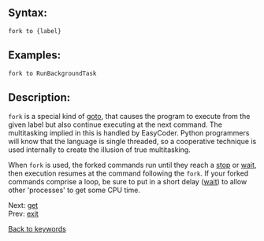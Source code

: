 ## Syntax:
`fork to {label}`
## Examples:
`fork to RunBackgroundTask`
## Description:
`fork` is a special kind of [goto](goto.md), that causes the program to execute from the given label but also continue executing at the next command. The multitasking implied in this is handled by EasyCoder. Python programmers will know that the language is single threaded, so a cooperative technique is used internally to create the illusion of true multitasking.

When `fork` is used, the forked commands run until they reach a [stop](stop.md) or [wait](wait.md), then execution resumes at the command following the `fork`. If your forked commands comprise a loop, be sure to put in a short delay ([wait](wait.md)) to allow other 'processes' to get some CPU time.

Next: [get](get.md)  
Prev: [exit](exit.md)

[Back to keywords](../keywords.md)
